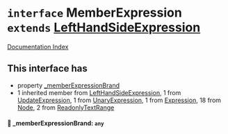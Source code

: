 # `interface` MemberExpression `extends` [LeftHandSideExpression](../interface.LeftHandSideExpression/README.md)

[Documentation Index](../README.md)

## This interface has

- property [\_memberExpressionBrand](#-_memberexpressionbrand-any)
- 1 inherited member from [LeftHandSideExpression](../interface.LeftHandSideExpression/README.md), 1 from [UpdateExpression](../interface.UpdateExpression/README.md), 1 from [UnaryExpression](../interface.UnaryExpression/README.md), 1 from [Expression](../interface.Expression/README.md), 18 from [Node](../interface.Node/README.md), 2 from [ReadonlyTextRange](../interface.ReadonlyTextRange/README.md)


#### 📄 \_memberExpressionBrand: `any`



